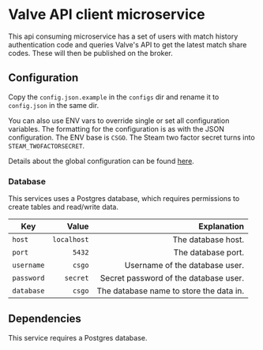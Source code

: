 # Valve API client microservice

This api consuming microservice has a set of users with match history authentication code and queries Valve's API to get the latest match share codes.
These will then be published on the broker.

## Configuration

Copy the `config.json.example` in the `configs` dir and rename it to `config.json` in the same dir.

You can also use ENV vars to override single or set all configuration variables. The formatting for the configuration is as with the JSON configuration. The ENV base is `CSGO`. The Steam two factor secret turns into `STEAM_TWOFACTORSECRET`.

Details about the global configuration can be found [here](https://github.com/Cludch/csgo-microservices/blob/main/shared/README.md#config).

### Database

This services uses a Postgres database, which requires permissions to create tables and read/write data.

| Key   |      Value      |  Explanation |
|----------|-------------:|------:|
| `host` | `localhost` | The database host. |
| `port` | `5432` | The database port. |
| `username` | `csgo` | Username of the database user. |
| `password` | `secret` | Secret password of the database user. |
| `database` | `csgo` | The database name to store the data in. |

## Dependencies

This service requires a Postgres database.
